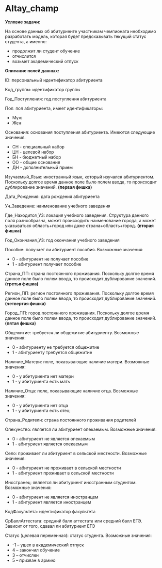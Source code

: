 # Altay_champ

**Условие задачи:**

На основе данных об абитуриенте участникам чемпионата необходимо разработать модель, которая будет предсказывать текущий статус студента, а именно:
- продолжит ли студент обучение 
- отчислится 
- возьмет академический отпуск

**Описание полей данных:** 

ID: персональный идентификатор абитуриента

Код_группы: идентификатор группы

Год_Поступления: год поступления абитуриента 

Пол: пол абитуриента, имеет идентификаторы:
- Муж 
- Жен

Основания: основания поступления абитуриента. Имеются следующие значения:
- СН - специальный набор 
- ЦН - целевой набор 
- БН - бюджетный набор 
- ОО - общие основания 
- ДН - дополнительный прием

Изучаемый_Язык: иностранный язык, который изучался абитуриентом.
Поскольку долгое время данное поле было полем ввода, то происходит дублирование значений. **(первая фишка)**

Дата_Рождения: дата рождения абитуриента 

Уч_Заведение: наименование учебного заведения 

Где_Находится_УЗ: локация учебного заведения. Структура данного поля разнообразна, может происходить наименование города, а может указываться область+город или даже страна+область+город. **(вторая фишка)** 

Год_Окончания_УЗ: год окончания учебного заведения

Пособие: получает ли абитуриент пособия. Возможные значения: 
- 0 - абитуриент не получает пособие 
- 1 - абитуриент получает пособие 

Страна_ПП: страна постоянного проживания. Поскольку долгое время данное поле было полем ввода, то происходит дублирование значений. **(третья фишка)**

Регион_ПП: регион постоянного проживания. Поскольку долгое время данное поле было полем ввода, то происходит дублирование значений. **(четвертая фишка)**

Город_ПП: город постоянного проживания. Поскольку долгое время данное поле было полем ввода, то происходит дублирование значений. **(пятая фишка)**

Общежитие: требуется ли общежитие абитуриенту. Возможные значения: 
- 0 - абитуриенту не требуется общежитие 
- 1 - абитуриенту требуется общежитие 

Наличие_Матери: поле, показывающие наличие матери. Возможные значения: 
- 0 - у абитуриента нет матери 
- 1 - у абитуриента есть мать 

Наличие_Отца: поле, показывающие наличие отца. Возможные значения: 
- 0 - у абитуриента нет отца 
- 1 - у абитуриента есть отец 

Страна_Родители: страна постоянного проживания родителей 

Опекунство: является ли абитуриент опекаемым. Возможные значения: 
- 0 - абитуриент не является опекаемым 
- 1 - абитуриент является опекаемым 

Село: проживает ли абитуриент в сельской местности.  Возможные значения: 
- 0 - абитуриент не проживает в сельской местности 
- 1 - абитуриент проживает в сельской местности 

Иностранец: является ли абитуриент иностранным студентом. Возможные значения: 
- 0 - абитуриент не является иностранцем
- 1 - абитуриент является иностранцем 

КодФакультета: идентификатор факультета 

СрБаллАттестата: средний балл аттестата или средний балл ЕГЭ. Зависит от того, сдавал ли абитуриент ЕГЭ 

Статус (целевая переменная): статус студента. Возможные значения: 
- -1 – ушел в академический  отпуск 
- 4 – закончил обучение 
- 3 – отчислен 
- 5 – призван в армию
